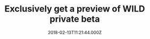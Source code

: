 ---
campaign-uuid: "c-38126421-32ec-42b5-b043-a647c038b4f3"
type: "Preview"
category: "Technology"
date: "2018-02-13T11:21:44.000Z"
end-date: "2018-03-25T23:59:00.000Z"
disable-form: false
is_promoted: false
has_entry_page: false
title: "Exclusively get a preview of WILD private beta"
competition-description: "If you are the kind of person who likes to exercise and\
  \ feel great about yourself. You need to get a exclusive preview of WILD private\
  \ beta. \r\n\r\n<br/>WILD is a London-based startup within the latest Entrepreneur\
  \ First cohort. Their mission is to make people act on their bodies. WILD will track\
  \ your activities to help you train more efficiently and avoid injuries. To enjoy\
  \ the glow of good health, you must exercise. \r\n\r\n<br/>Click on the link and\
  \ get involved to enjoy a exclusive preview of WILD private beta."
banner-img: "https://assets.expresslyapp.com/asset-12bf5a47-5a23-4fa1-b06e-25d34b7c9f52.jpg"
logo-left-href: "http://www.wildnow.co"
logo-left-image: "https://assets.expresslyapp.com/59ca0c1f-d4d8-42ec-bb87-2faddf771131-thumb.png"
logo-left-title: "WILD"
has-winner: false
---